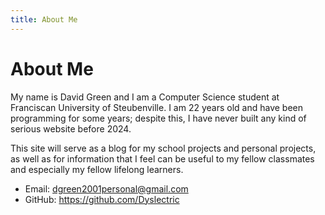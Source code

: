 ```yaml
---
title: About Me
---
```


# About Me
My name is David Green and I am a Computer Science student at Franciscan
University of Steubenville. I am 22 years old and have been programming for some
years; despite this, I have never built any kind of serious website before 2024.

This site will serve as a blog for my school projects and personal projects, as
well as for information that I feel can be useful to my fellow classmates and
especially my fellow lifelong learners.

* Email: dgreen2001personal@gmail.com
* GitHub: https://github.com/Dyslectric
